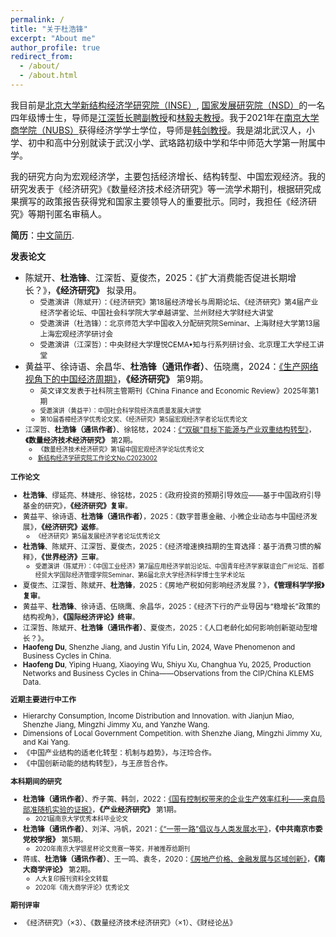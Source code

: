 ```yaml
---
permalink: /
title: "关于杜浩锋"
excerpt: "About me"
author_profile: true
redirect_from: 
  - /about/
  - /about.html
---
```

我目前是[北京大学新结构经济学研究院（INSE）](https://www.nse.pku.edu.cn/), [国家发展研究院（NSD）](https://nsd.pku.edu.cn/)的一名四年级博士生，导师是[江深哲长聘副教授](https://www.nse.pku.edu.cn/szdw/js/500928.htm)和[林毅夫教授](https://www.nse.pku.edu.cn/szdw/js/465203.htm)。我于2021年在[南京大学商学院（NUBS）](https://nubs.nju.edu.cn/)获得经济学学士学位，导师是[韩剑教授](https://nubs.nju.edu.cn/hj/list.htm)。我是湖北武汉人，小学、初中和高中分别就读于武汉小学、武珞路初级中学和华中师范大学第一附属中学。

我的研究方向为宏观经济学，主要包括经济增长、结构转型、中国宏观经济。我的研究发表于《经济研究》《数量经济技术经济研究》等一流学术期刊，根据研究成果撰写的政策报告获得党和国家主要领导人的重要批示。同时，我担任《经济研究》等期刊匿名审稿人。

**简历**：[中文简历](../assets/中文简历.pdf).

**发表论文**
+ 陈斌开、**杜浩锋**、江深哲、夏俊杰，2025：《扩大消费能否促进长期增长？》，**《经济研究》** 拟录用。
  - <small>受邀演讲（陈斌开）：《经济研究》第18届经济增长与周期论坛、《经济研究》第4届产业经济学者论坛、中国社会科学院大学卓越讲堂、兰州财经大学财经大讲堂</small>
  - <small>受邀演讲（杜浩锋）：北京师范大学中国收入分配研究院Seminar、上海财经大学第13届上海宏观经济学研讨会</small>
  - <small>受邀演讲（江深哲）：中央财经大学理悦CEMA•知与行系列研讨会、北京理工大学经工讲堂</small>
+ 黄益平、徐诗语、余昌华、**杜浩锋（通讯作者）**、伍晓鹰，2024：[《生产网络视角下的中国经济周期》](https://kns.cnki.net/kcms2/article/abstract?v=MdENDFpkZq6O55QBkqB8eUyDQHcuScM3p1K3vEzB2gKW8NE04trRcEN4wdrut_vWR4Gfw0ylJhaeQXwlaKAE1CgmWcOAHT6lCLDa5CwGl0-CFtre1ZFhzTQtsd69XfHd_extbsNXZk6zYLiD254y3Q51ICIFWj-Gn9b7-V1qLd0Zx8gL7lnTY5TeBKpB80Le&uniplatform=NZKPT&language=CHS)，**《经济研究》** 第9期。
  - <small>英文译文发表于社科院主管期刊《China Finance and Economic Review》2025年第1期
  - <small>受邀演讲（黄益平）：中国社会科学院经济高质量发展大讲堂</small>
  - <small>第10届香樟经济学优秀论文奖、《经济研究》第5届宏观经济学者论坛优秀论文</small>
+ 江深哲、**杜浩锋（通讯作者）**、徐铭梽，2024：[《“双碳”目标下能源与产业双重结构转型》](https://kns.cnki.net/kcms2/article/abstract?v=smPsKIJgVaB1F1fM5H7dt2ATU92NbJrO87ZrmguJwbc0d79glLvbTbBjzkF0taieteanYOGBH53Z2_-4ErPwkMl5mTkHWcrzZwok8zQjDMusjBmhPzU2OilLLfpFDvawW2_Tgtdy0kU=&uniplatform=NZKPT&language=CHS)，**《数量经济技术经济研究》** 第2期。
  - <small>《数量经济技术经济研究》第1届中国宏观经济学论坛优秀论文</small>
  - <small>[新结构经济学研究院工作论文No.C2023002](https://www.nse.pku.edu.cn/xzyj/gzlw/gzlw2/533823.htm)</small>

**工作论文**
+ **杜浩锋**、缪延亮、林婕彤、徐铭梽，2025：《政府投资的预期引导效应——基于中国政府引导基金的研究》，**《经济研究》复审**。
+ 黄益平、徐诗语、**杜浩锋（通讯作者）**，2025：《数字普惠金融、小微企业动态与中国经济发展》，**《经济研究》返修**。
  - <small>《经济研究》第5届发展经济学者论坛优秀论文</small>
+ **杜浩锋**、陈斌开、江深哲、夏俊杰，2025：《经济增速换挡期的生育选择：基于消费习惯的解释》，**《世界经济》三审**。
  - <small>受邀演讲（陈斌开）：《中国工业经济》第7届应用经济学前沿论坛、中国青年经济学家联谊会广州论坛、首都经贸大学国际经济管理学院Seminar、第6届北京大学经济科学博士生学术论坛</small>
+ 夏俊杰、江深哲、陈斌开、**杜浩锋**，2025：《房地产税如何影响经济发展？》，**《管理科学学报》复审**。
+ 黄益平、**杜浩锋**、徐诗语、伍晓鹰、余昌华，2025：《经济下行的产业导因与“稳增长”政策的结构视角》，**《国际经济评论》终审**。
+ 江深哲、陈斌开、**杜浩锋（通讯作者）**、夏俊杰，2025：《人口老龄化如何影响创新驱动型增长？》。
+ **Haofeng Du**, Shenzhe Jiang, and Justin Yifu Lin, 2024, Wave Phenomenon and Business Cycles in China.
+ **Haofeng Du**, Yiping Huang, Xiaoying Wu, Shiyu Xu, Changhua Yu, 2025, Production Networks and Business Cycles in China——Observations from the CIP/China KLEMS Data.
  
**近期主要进行中工作**
+ Hierarchy Consumption, Income Distribution and Innovation. with Jianjun Miao, Shenzhe Jiang, Mingzhi Jimmy Xu, and Yanzhe Wang.
+ Dimensions of Local Government Competition. with Shenzhe Jiang, Mingzhi Jimmy Xu, and Kai Yang.
+ 《中国产业结构的适老化转型：机制与趋势》，与汪玲合作。
+ 《中国创新动能的结构转型》，与王彦哲合作。

**本科期间的研究**
+ **杜浩锋（通讯作者）**、乔子荑、韩剑，2022：[《国有控制权带来的企业生产效率红利——来自局部准随机实验的证据》](https://kns.cnki.net/kcms2/article/abstract?v=SDjqx_HoHgvXI0Bo8uJl3ZtwSimsbymiMqItI5blDKIsl2dJ03VCX3KPJeV0COicUUpSVbYmE3jEPc-hn6hEslPKqemBLpzQ8fOk4fGvoiCo4_ENleVxAGMLmq7t-RefD9GSY2uM48Cr7Hv_3UbwrA==&uniplatform=NZKPT&language=CHS)，**《产业经济研究》** 第1期。
  - <small>2021届南京大学优秀本科毕业论文</small>
+ **杜浩锋（通讯作者）**、刘洋、冯帆，2021：[《“一带一路”倡议与人类发展水平》](https://kns.cnki.net/kcms2/article/abstract?v=SDjqx_HoHgsLRSLpiEuz5eHYFSVrCspl-7ripTV7lpJfb32zwP1T_Jar_MgbFJcrPffHW5tYwv3Xnk-YcJvuF1Wpv8Mder0ju3bGCkq884B7BA5_4_Qs7VRj9McixC63OSzNhnuWZu5FUCQxeMVRKg==&uniplatform=NZKPT&language=CHS)，**《中共南京市委党校学报》** 第5期。
  - <small>2020年南京大学银星杯论文竞赛一等奖，并被推荐给期刊</small>
+ 蒋彧、**杜浩锋（通讯作者）**、王一鸣、袁冬，2020：[《房地产价格、金融发展与区域创新》](https://kns.cnki.net/kcms2/article/abstract?v=SDjqx_HoHgv3Lr_QkgU5WdvetHNW4SqGSBoKtz4UfxGoczz5aIpDPnOEfokeWZifxQrAGU0YA_Toxq_5Yefe0wo9fS_0DSyvxyffI0UmCsJeZQ_ggL5GDqunAk7w8w4ExDgTHzLxjp8=&uniplatform=NZKPT&language=CHS)，**《南大商学评论》** 第2期。
   - <small>人大复印报刊资料全文转载</small>
   - <small>2020年《南大商学评论》优秀论文</small>

**期刊评审**
+ 《经济研究》（×3）、《数量经济技术经济研究》（×1）、《财经论丛》
